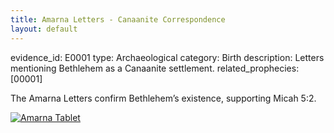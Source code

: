 ```yaml
---
title: Amarna Letters - Canaanite Correspondence
layout: default
---
```


evidence_id: E0001
type: Archaeological
category: Birth
description: Letters mentioning Bethlehem as a Canaanite settlement.
related_prophecies: [00001]

The Amarna Letters confirm Bethlehem’s existence, supporting Micah 5:2.

<div class="thumbnail">
  <a href="{{ site.baseurl }}/assets/images/amarna_tablet.jpg" class="lightbox-trigger">
    <img src="{{ site.baseurl }}/assets/images/amarna_tablet.jpg" alt="Amarna Tablet" class="thumbnail-img">
  </a>
</div>
